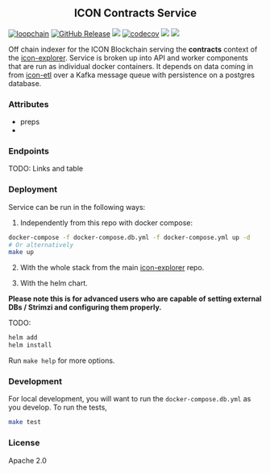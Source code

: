 <p align="center">
  <h2 align="center">ICON Contracts Service</h2>
</p>

[![loopchain](https://img.shields.io/badge/ICON-API-blue?logoColor=white&logo=icon&labelColor=31B8BB)](https://shields.io) [![GitHub Release](https://img.shields.io/github/release/geometry-labs/icon-contracts.svg?style=flat)]() ![](https://github.com/geometry-labs/icon-contracts/workflows/push-main/badge.svg?branch=main) [![codecov](https://codecov.io/gh/geometry-labs/icon-contracts/branch/main/graph/badge.svg)](https://codecov.io/gh/geometry-labs/icon-contracts) ![](https://img.shields.io/docker/pulls/geometrylabs/icon-contracts-api.svg) ![](https://img.shields.io/github/license/geometry-labs/icon-contracts)

Off chain indexer for the ICON Blockchain serving the **contracts** context of the [icon-explorer](https://github.com/geometry-labs/icon-explorer). Service is broken up into API and worker components that are run as individual docker containers. It depends on data coming in from [icon-etl](https://github.com/geometry-labs/icon-etl) over a Kafka message queue with persistence on a postgres database. 

### Attributes 

- preps 
- 


### Endpoints 

TODO: Links and table 

### Deployment 

Service can be run in the following ways:

1. Independently from this repo with docker compose:
```bash
docker-compose -f docker-compose.db.yml -f docker-compose.yml up -d
# Or alternatively 
make up 
```   

2. With the whole stack from the main [icon-explorer]() repo. 

3. With the helm chart.

**Please note this is for advanced users who are capable of setting external DBs / Strimzi and configuring them properly.**

TODO: 

```bash
helm add 
helm install 
```

Run `make help` for more options. 

### Development 

For local development, you will want to run the `docker-compose.db.yml` as you develop. To run the tests, 

```bash
make test 
```

### License 

Apache 2.0
